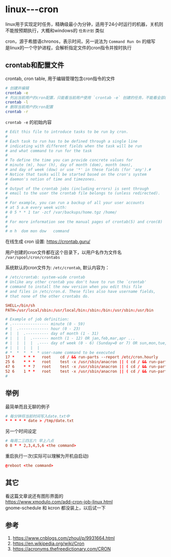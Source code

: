 # linux---cron
linux用于实现定时任务，精确级最小为分钟，适用于24小时运行的机器，关机则不能按预期执行，大概和windows的 `任务计划` 类似  

cron，源于希腊语chronos，表示时间，另一说法为 `Command Run On` 的缩写  
是linux的一个守护进程，会解析指定文件的cron指令并按时执行  


## crontab和配置文件
crontab, cron table, 用于编辑管理包含cron指令的文件  
```bash
# 创建并编辑
crontab -e
# 列出当前用户的cron配置，只能看当前用户使用 `crontab -e` 创建的任务，不能看全部的
crontab -l
# 删除当前用户的cron配置
crontab -r
```

`crontab -e` 的初始内容  
```conf
# Edit this file to introduce tasks to be run by cron.                                                                                                                      
# 
# Each task to run has to be defined through a single line
# indicating with different fields when the task will be run
# and what command to run for the task
# 
# To define the time you can provide concrete values for
# minute (m), hour (h), day of month (dom), month (mon),
# and day of week (dow) or use '*' in these fields (for 'any').# 
# Notice that tasks will be started based on the cron's system
# daemon's notion of time and timezones.
# 
# Output of the crontab jobs (including errors) is sent through
# email to the user the crontab file belongs to (unless redirected).
# 
# For example, you can run a backup of all your user accounts
# at 5 a.m every week with:
# 0 5 * * 1 tar -zcf /var/backups/home.tgz /home/
# 
# For more information see the manual pages of crontab(5) and cron(8)
# 
# m h  dom mon dow   command
```


在线生成 cron 设置: https://crontab.guru/  


用户创建的cron文件都在这个目录下，以用户名作为文件名  
`/var/spool/cron/crontabs`  

系统默认的cron文件为: `/etc/crontab`, 默认内容为：  
```conf
# /etc/crontab: system-wide crontab
# Unlike any other crontab you don't have to run the `crontab'
# command to install the new version when you edit this file
# and files in /etc/cron.d. These files also have username fields,
# that none of the other crontabs do.

SHELL=/bin/sh
PATH=/usr/local/sbin:/usr/local/bin:/sbin:/bin:/usr/sbin:/usr/bin

# Example of job definition:
# .---------------- minute (0 - 59)
# |  .------------- hour (0 - 23)
# |  |  .---------- day of month (1 - 31)
# |  |  |  .------- month (1 - 12) OR jan,feb,mar,apr ...
# |  |  |  |  .---- day of week (0 - 6) (Sunday=0 or 7) OR sun,mon,tue,wed,thu,fri,sat
# |  |  |  |  |
# *  *  *  *  * user-name command to be executed
17 *	* * *	root    cd / && run-parts --report /etc/cron.hourly
25 6	* * *	root	test -x /usr/sbin/anacron || ( cd / && run-parts --report /etc/cron.daily )
47 6	* * 7	root	test -x /usr/sbin/anacron || ( cd / && run-parts --report /etc/cron.weekly )
52 6	1 * *	root	test -x /usr/sbin/anacron || ( cd / && run-parts --report /etc/cron.monthly )
#

```


## 举例
最简单而且无聊的例子  
```conf
# 每分钟将当前时间写入date.txt中
* * * * * date > /tmp/date.txt
```

另一个时间设定  
```conf
# 每周二三四五六 早上八点
0 8 * * 2,3,4,5,6 <the command>
```

重启执行一次(实际可以理解为开机自启动)  
```conf
@reboot <the command>
```


## 其它
看这篇文章说还有图形界面的  
https://www.xmodulo.com/add-cron-job-linux.html  
gnome-schedule 和 kcron 都没装上，以后试一下  


## 参考
1. https://www.cnblogs.com/zhoul/p/9931664.html
2. https://en.wikipedia.org/wiki/Cron
3. https://acronyms.thefreedictionary.com/CRON
